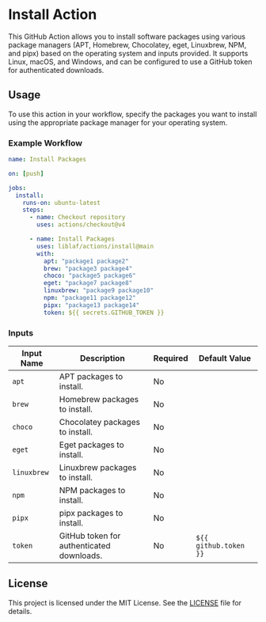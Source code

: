 # Install Action

This GitHub Action allows you to install software packages using various package managers (APT, Homebrew, Chocolatey, eget, Linuxbrew, NPM, and pipx) based on the operating system and inputs provided. It supports Linux, macOS, and Windows, and can be configured to use a GitHub token for authenticated downloads.

## Usage

To use this action in your workflow, specify the packages you want to install using the appropriate package manager for your operating system.

### Example Workflow

```yaml
name: Install Packages

on: [push]

jobs:
  install:
    runs-on: ubuntu-latest
    steps:
      - name: Checkout repository
        uses: actions/checkout@v4

      - name: Install Packages
        uses: liblaf/actions/install@main
        with:
          apt: "package1 package2"
          brew: "package3 package4"
          choco: "package5 package6"
          eget: "package7 package8"
          linuxbrew: "package9 package10"
          npm: "package11 package12"
          pipx: "package13 package14"
          token: ${{ secrets.GITHUB_TOKEN }}
```

### Inputs

| Input Name  | Description                               | Required | Default Value         |
| ----------- | ----------------------------------------- | -------- | --------------------- |
| `apt`       | APT packages to install.                  | No       |                       |
| `brew`      | Homebrew packages to install.             | No       |                       |
| `choco`     | Chocolatey packages to install.           | No       |                       |
| `eget`      | Eget packages to install.                 | No       |                       |
| `linuxbrew` | Linuxbrew packages to install.            | No       |                       |
| `npm`       | NPM packages to install.                  | No       |                       |
| `pipx`      | pipx packages to install.                 | No       |                       |
| `token`     | GitHub token for authenticated downloads. | No       | `${{ github.token }}` |

## License

This project is licensed under the MIT License. See the [LICENSE](../LICENSE) file for details.
